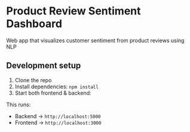 # Product Review Sentiment Dashboard

Web app that visualizes customer sentiment from product reviews using NLP

## Development setup

1. Clone the repo
2. Install dependencies: `npm install`
3. Start both frontend & backend:

This runs:

-   Backend → `http://localhost:5000`
-   Frontend → `http://localhost:3000`
